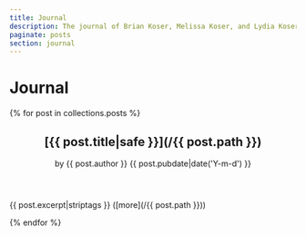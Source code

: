 ```yaml
---
title: Journal
description: The journal of Brian Koser, Melissa Koser, and Lydia Koser
paginate: posts
section: journal
---
```

# Journal

{% for post in collections.posts %}
<article>
    <header>
        <h2 class="post-title">[{{ post.title|safe }}](/{{ post.path }})</a></h2>
        <span class="post-author">by {{ post.author }}</span>
        <span class="post-date">{{ post.pubdate|date('Y-m-d') }}</span>
    </header>
    <p class="post-excerpt">{{ post.excerpt|striptags }} ([more](/{{ post.path }}))</p>
</article>
{% endfor %}